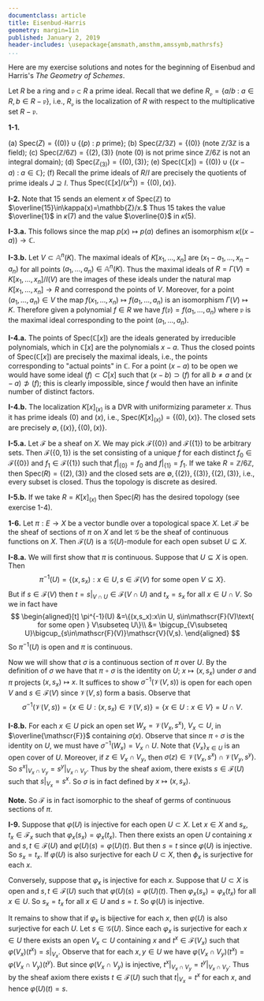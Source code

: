 ```yaml
---
documentclass: article
title: Eisenbud-Harris
geometry: margin=1in
published: January 2, 2019
header-includes: \usepackage{amsmath,amsthm,amssymb,mathrsfs}
...
```


Here are my exercise solutions and notes for the beginning
of Eisenbud and Harris's *The Geometry of Schemes*.

Let $R$ be a ring and $\mathfrak{p}\subset R$ a prime ideal. Recall that
we define $R_{\mathfrak{p}}=\{a/b \ : \ a\in R, b\in R-\mathfrak{p}\}$, i.e.,
$R_{\mathfrak{p}}$ is the localization of $R$ with respect to the
multiplicative set $R-\mathfrak{p}.$

**1-1.**

 (a) $\text{Spec}(Z)=\{(0)\} \cup \{(p) \ : \ p \ \text{prime}\}$;
 (b) $\text{Spec}(\mathbb{Z}/3\mathbb{Z})=\{(0)\}$ (note $\mathbb{Z}/3\mathbb{Z}$ is a field);
 (c) $\text{Spec}(\mathbb{Z}/6\mathbb{Z})=\{(2),(3)\}$ (note $(0)$ is not prime
since $\mathbb{Z}/6\mathbb{Z}$ is not an integral domain);
 (d) $\text{Spec}(\mathbb{Z}_{(3)})=\{(0),(3)\}$;
 (e) $\text{Spec}(\mathbb{C}[x])=\{(0)\}\cup\{(x-a) \ : \ a\in\mathbb{C}\}$;
 (f) Recall the prime ideals of $R/I$ are precisely the quotients of prime
ideals $J\supseteq I.$ Thus $\text{Spec}(\mathbb{C}[x]/(x^2))=\{(0),(x)\}.$

**I-2.** Note that $15$ sends an element $x$ of $\text{Spec}(\mathbb{Z})$ to
$\overline{15}\in\kappa(x)=\mathbb{Z}/x.$ Thus $15$ takes the value
$\overline{1}$ in $\kappa(7)$ and the value $\overline{0}$ in $\kappa(5).$

**I-3.a.** This follows since the map $p(x)\mapsto p(a)$ defines an isomorphism
$\kappa((x-a))\to \mathbb{C}.$

**I-3.b.**
Let $V\subset\mathbb{A}^n(K).$ The maximal ideals of $K[x_1,\ldots,x_n]$ are
$(x_1-a_1,\ldots,x_n-a_n)$ for all points $(a_1,\ldots,a_n)\in\mathbb{A}^n(K).$
Thus the maximal ideals of $R=\Gamma(V)=K[x_1,\ldots,x_n]/I(V)$ are the images
of these ideals under the natural map $K[x_1,\ldots,x_n]\to R$ and correspond
the points of $V.$ Moreover, for a point $(a_1,\ldots,a_n)\in V$ the map $f(x_1,\ldots,x_n)\mapsto
f(a_1,\ldots,a_n)$ is an isomorphism $\Gamma(V)\mapsto K.$
Therefore given a polynomial $f\in R$ we have
$f(\mathfrak{p})=f(a_1,\ldots,a_n)$ where $\mathfrak{p}$ is the maximal ideal
corresponding to the point $(a_1,\ldots,a_n).$

**I-4.a.**
The points of $\text{Spec}(\mathbb{C}[x])$ are the ideals generated by irreducible polynomials,
which in $\mathbb{C}[x]$ are the polynomials $x-a.$
Thus the closed points of $\text{Spec}(\mathbb{C}[x])$ are precisely the maximal
ideals, i.e., the points corresponding to "actual points" in $\mathbb{C}.$ For
a point $(x-a)$ to be open we would have some ideal $(f)\subset C[x]$ such that
$(x-b)\supset (f)$ for all $b\ne a$ and $(x-a)\not\supset (f)$; this is clearly
impossible, since $f$ would then have an infinite number of distinct factors.

**I-4.b.** The localization $K[x]_{(x)}$ is a DVR with uniformizing parameter $x.$
Thus it has prime ideals $(0)$ and $(x)$, i.e.,
$\text{Spec}(K[x]_{(x)})=\{(0),(x)\}.$ The closed sets are precisely
$\emptyset,\{(x)\},\{(0),(x)\}.$

**I-5.a.** Let $\mathscr{F}$ be a sheaf on $X.$ We may pick $\mathscr{F}(\{0\})$ and
$\mathscr{F}(\{1\})$ to be arbitrary sets. Then $\mathscr{F}(\{0,1\})$ is
the set consisting of a unique $f$ for each distinct $f_0\in\mathscr{F}(\{0\})$
and $f_1\in\mathscr{F}(\{1\})$ such that $f|_{\{0\}}=f_0$ and $f|_{\{1\}}=f_1.$
If we take $R=\mathbb{Z}/6\mathbb{Z}$, then $\text{Spec}(R)=\{(2),(3)\}$
and the closed sets are $\emptyset,\{(2)\},\{(3)\},\{(2),(3)\}$, i.e., every
subset is closed. Thus the topology is discrete as desired.

**I-5.b.** If we take $R=K[x]_{(x)}$ then $\text{Spec}(R)$ has the desired topology
(see exercise 1-4).

**1-6.** Let $\pi:E\to X$ be a vector bundle over a topological space $X.$
Let $\mathscr{F}$ be the sheaf of sections of $\pi$ on $X$ and let
$\mathscr{G}$ be the sheaf of continuous functions on $X.$ Then
$\mathscr{F}(U)$ is a $\mathscr{G}(U)$-module for each open subset $U\subseteq
X.$

**I-8.a.**
We will first show that $\pi$ is continuous. Suppose that $U\subseteq X$ is open.
Then
$$
    \pi^{-1}(U)=\{(x,s_x):x\in U, s\in\mathscr{F}(V)\text{ for some open } V\subseteq
    X\}.
$$
But if $s\in\mathscr{F}(V)$ then $t=s|_{V\cap U}\in\mathscr{F}(V\cap U)$
and $t_x=s_x$ for all $x\in U\cap V.$ So we in fact have
$$
\begin{aligned}[t]
\pi^{-1}(U) &=\{(x,s_x):x\in U, s\in\mathscr{F}(V)\text{ for some open } V\subseteq U\}\\
    &= \bigcup_{V\subseteq U}\bigcup_{s\in\mathscr{F}(V)}\mathscr{V}(V,s).
\end{aligned}
$$
So $\pi^{-1}(U)$ is open and $\pi$ is continuous.

Now we will show that $\sigma$ is a continuous section of $\pi$ over $U.$
By the definition of $\sigma$ we have that $\pi\circ\sigma$ is the identity on
$U$; $x\mapsto (x,s_x)$ under $\sigma$ and $\pi$ projects $(x,s_x)\mapsto x.$
It suffices to show $\sigma^{-1}(\mathscr{V}(V,s))$ is open for each open $V$ and
$s\in\mathscr{F}(V)$ since $\mathscr{V}(V,s)$ form a basis. Observe that
$$
    \sigma^{-1}(\mathscr{V}(V,s))=\{x\in U :
    (x,s_x)\in\mathscr{V}(V,s)\}=\{x\in U : x\in V\}=U\cap V.
$$

**I-8.b.**
For each $x\in U$ pick an open set $W_x=\mathscr{V}(V_x,s^x)$, $V_x\subset U$,
in $\overline{\mathscr{F}}$ containing $\sigma(x).$ Observe that since
$\pi\circ\sigma$ is the identity on $U$, we must have $\sigma^{-1}(W_x)=V_x\cap
U.$ Note that
$\{V_x\}_{x\in U}$ is an open cover of $U.$ Moreover,
if $z\in V_x\cap V_y$, then
$\sigma(z)\in\mathscr{V}(V_x,s^x)\cap\mathscr{V}(V_y,s^y).$ So $s^x|_{V_x\cap
V_y}=s^y|_{V_x\cap V_y}.$ Thus by the sheaf axiom, there exists
$s\in\mathscr{F}(U)$ such that $s|_{V_x}=s^x.$ So $\sigma$ is in fact defined
by $x\mapsto (x,s_x).$

**Note.** So $\mathscr{F}$ is in fact isomorphic to
the sheaf of germs of continuous sections of
$\pi.$

**I-9.**
Suppose that $\varphi(U)$ is injective for each open $U\subset X.$ Let $x\in X$
and $s_x,t_x\in\mathscr{F}_x$ such that $\varphi_x(s_x)=\varphi_x(t_x).$ Then
there exists an open $U$ containing $x$ and $s,t\in \mathscr{F}(U)$ and
$\varphi(U)(s)=\varphi(U)(t).$
But then $s=t$ since $\varphi(U)$ is injective. So $s_x=t_x.$ If $\varphi(U)$
is also surjective for each $U\subset X$, then $\phi_x$ is surjective for each
$x.$

Conversely, suppose that $\varphi_x$ is injective for each $x.$ Suppose that
$U\subset X$ is open and $s,t\in\mathscr{F}(U)$ such that
$\varphi(U)(s)=\varphi(U)(t).$ Then $\varphi_x(s_x)=\varphi_x(t_x)$ for all $x\in
U.$ So $s_x=t_x$ for all $x\in U$ and $s=t.$ So $\varphi(U)$ is injective.

It remains to show that if $\varphi_x$ is bijective for each $x$, then
$\varphi(U)$ is also surjective for each $U.$ Let $s\in\mathscr{G}(U).$ Since each
$\varphi_x$ is surjective for each $x\in U$ there exists an open $V_x\subset U$
containing $x$ and $t^x\in\mathscr{F}(V_x)$ such that
$\varphi(V_x)(t^x)=s|_{V_x}.$ Observe that for each $x,y\in U$ we have $\varphi(V_x\cap
V_y)(t^x)=\varphi(V_x\cap V_y)(t^y).$ But since $\varphi(V_x\cap V_y)$ is
injective, $t^x|_{V_x\cap V_y}=t^y|_{V_x\cap V_y}.$ Thus by the sheaf axiom
there exists $t\in\mathscr{F}(U)$ such that $t|_{V_x}=t^x$ for each $x$, and
hence
$\varphi(U)(t)=s.$

